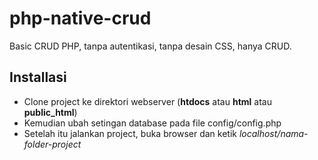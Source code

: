 # php-native-crud
Basic CRUD PHP, tanpa autentikasi, tanpa desain CSS, hanya CRUD.

## Installasi
* Clone project ke direktori webserver (**htdocs** atau **html** atau **public_html**)
* Kemudian ubah setingan database pada file config/config.php
* Setelah itu jalankan project, buka browser dan ketik _localhost/nama-folder-project_